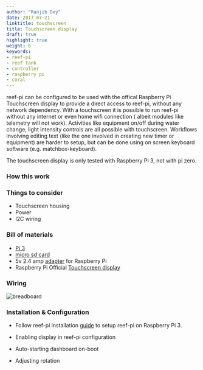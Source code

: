 ```yaml
---
author: "Ranjib Dey"
date: 2017-07-21
linktitle: touchscreen
title: Touchscreen display
draft: true
highlight: true
weight: 6
keywords:
- reef-pi
- reef tank
- controller
- raspberry pi
- coral
---
```


reef-pi can be configured to be used with the offical Raspberry Pi Touchscreen display to provide a direct access to reef-pi, without any network dependency. With a touchscreen it is possible to run reef-pi without any internet or even home wifi connection ( albeit modules like telemetry will not work). Activities like equipment on/off during water change, light intensity controls  are all possible with touchscreen. Workflows involving editing text (like the one involved in creating new timer or equipment) are harder to setup, but can be done using on screen keyboard software (e.g. matchbox-keyboard).

The touchscreen display is only tested with Raspberry Pi 3, not with pi zero.

### How this work

### Things to consider

- Touchscreen housing
- Power
- I2C wiring

### Bill of materials

- [Pi 3](https://www.adafruit.com/product/3055)
- [micro sd card](https://www.adafruit.com/product/2693)
- 5v 2.4 amp [adapter](https://www.adafruit.com/product/1995) for Raspberry Pi
- Raspberry Pi Official [Touchscreen display]()

### Wiring

![breadboard](/img/light/display.png)

### Installation & Configuration

- Follow reef-pi installation [guide](../../guides/intro) to setup reef-pi on Raspberry Pi 3.

- Enabling display in reef-pi configuration
- Auto-starting dashboard on-boot
- Adjusting rotation
